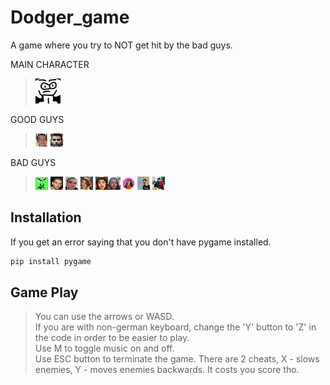 # Dodger_game

A game where you try to NOT get hit by the bad guys.

MAIN CHARACTER
>![](players/player.png)

GOOD GUYS
>![](players/good/stobko.png) ![](players/good/shosho.png)  

BAD GUYS
>![](players/bad/baddie.png)
![](players/bad/radichat.png) ![](players/bad/danko.png) ![](players/bad/regi.png) ![](players/bad/bocko.png)![](players/bad/anne.png) 
![](players/bad/ceci.png) ![](players/bad/lazo.png) ![](players/bad/aleko.png)


## Installation

If you get an error saying that you don't have pygame installed.</br>

```bash
pip install pygame
```



## Game Play

>You can use the arrows or WASD. </br>
>If you are with non-german keyboard, change the 'Y' button to 'Z' in the code in order to be easier to play. </br>
>Use M to toggle music on and off. </br>
>Use ESC button to terminate the game.
>There are 2 cheats, X - slows enemies, Y - moves enemies backwards. It costs you score tho. </br>


